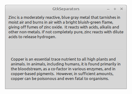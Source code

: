 ![alt text](https://github.com/agguro/gtk-programming/blob/master/gtk2.0/07-Widgets-II/02-separator/separator.png)
